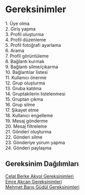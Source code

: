 <h1>Gereksinimler</h1>
1. Üye olma <br>
2. Giriş yapma <br>
3. Profil oluşturma <br> 
4. Profil düzenleme <br>
5. Profil fotoğrafı ayarlama <br>
6. Arama <br>
7. Profil görüntüleme <br>
8. Bağlantı kurmak <br>
9. Bağlantı silme/çıkarma  <br>
10. Bağlantılar listesi <br>
11. Kullanıcı önerme <br>
12. Grup oluşturma <br>
13. Gruba katılma <br>
14. Gruptakilerin listelenmesi <br>
15. Gruptan çıkma <br>
16. Grup silme <br>
17. Şikayet etme <br>
18. Kullanıcı engelleme  <br>
19. Mesaj gönderme <br>
20. Mesaj filtreleme <br>
21. Gönderi oluşturma  <br>
22. Gönderi silme <br>
23. Gönderiye yorum yapma <br>
24. Gönderi paylaşma 
<br>
<h2>Gereksinim Dağılımları</h2>

[Celal Berke Akyol Gereksinimleri](celal-berke-akyol-gereksinim.md)
<br>
[Emre Akcan Gereksinimleri](Emre-Akcan.md)
<br>
[Mehmet Barış Güdül Gereksinimleri](mehmet-barış-güdül-gereksinim.md)
